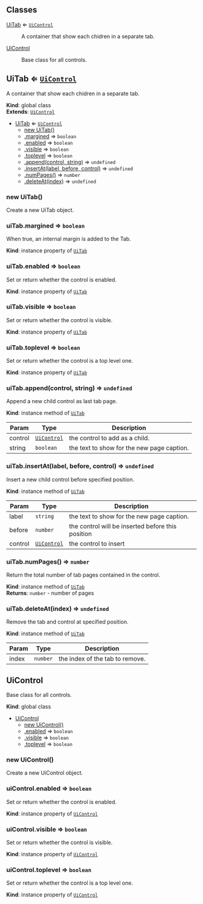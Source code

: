 ## Classes

<dl>
<dt><a href="#UiTab">UiTab</a> ⇐ <code><a href="#UiControl">UiControl</a></code></dt>
<dd><p>A container that show each chidren in a separate tab.</p>
</dd>
<dt><a href="#UiControl">UiControl</a></dt>
<dd><p>Base class for all controls.</p>
</dd>
</dl>

<a name="UiTab"></a>

## UiTab ⇐ [<code>UiControl</code>](#UiControl)
A container that show each chidren in a separate tab.

**Kind**: global class  
**Extends**: [<code>UiControl</code>](#UiControl)  

* [UiTab](#UiTab) ⇐ [<code>UiControl</code>](#UiControl)
    * [new UiTab()](#new_UiTab_new)
    * [.margined](#UiTab+margined) ⇒ <code>boolean</code>
    * [.enabled](#UiControl+enabled) ⇒ <code>boolean</code>
    * [.visible](#UiControl+visible) ⇒ <code>boolean</code>
    * [.toplevel](#UiControl+toplevel) ⇒ <code>boolean</code>
    * [.append(control, string)](#UiTab+append) ⇒ <code>undefined</code>
    * [.insertAt(label, before, control)](#UiTab+insertAt) ⇒ <code>undefined</code>
    * [.numPages()](#UiTab+numPages) ⇒ <code>number</code>
    * [.deleteAt(index)](#UiTab+deleteAt) ⇒ <code>undefined</code>

<a name="new_UiTab_new"></a>

### new UiTab()
Create a new UiTab object.

<a name="UiTab+margined"></a>

### uiTab.margined ⇒ <code>boolean</code>
When true, an internal margin is added to the Tab.

**Kind**: instance property of [<code>UiTab</code>](#UiTab)  
<a name="UiControl+enabled"></a>

### uiTab.enabled ⇒ <code>boolean</code>
Set or return whether the control is enabled.

**Kind**: instance property of [<code>UiTab</code>](#UiTab)  
<a name="UiControl+visible"></a>

### uiTab.visible ⇒ <code>boolean</code>
Set or return whether the control is visible.

**Kind**: instance property of [<code>UiTab</code>](#UiTab)  
<a name="UiControl+toplevel"></a>

### uiTab.toplevel ⇒ <code>boolean</code>
Set or return whether the control is a top level one.

**Kind**: instance property of [<code>UiTab</code>](#UiTab)  
<a name="UiTab+append"></a>

### uiTab.append(control, string) ⇒ <code>undefined</code>
Append a new child control as last tab page.

**Kind**: instance method of [<code>UiTab</code>](#UiTab)  

| Param | Type | Description |
| --- | --- | --- |
| control | [<code>UiControl</code>](#UiControl) | the control to add as a child. |
| string | <code>boolean</code> | the text to show for the new page caption. |

<a name="UiTab+insertAt"></a>

### uiTab.insertAt(label, before, control) ⇒ <code>undefined</code>
Insert a new child control before specified position.

**Kind**: instance method of [<code>UiTab</code>](#UiTab)  

| Param | Type | Description |
| --- | --- | --- |
| label | <code>string</code> | the text to show for the new page caption. |
| before | <code>number</code> | the control will be inserted before this position |
| control | [<code>UiControl</code>](#UiControl) | the control to insert |

<a name="UiTab+numPages"></a>

### uiTab.numPages() ⇒ <code>number</code>
Return the total number of tab pages contained in the control.

**Kind**: instance method of [<code>UiTab</code>](#UiTab)  
**Returns**: <code>number</code> - number of pages  
<a name="UiTab+deleteAt"></a>

### uiTab.deleteAt(index) ⇒ <code>undefined</code>
Remove the tab and control at specified position.

**Kind**: instance method of [<code>UiTab</code>](#UiTab)  

| Param | Type | Description |
| --- | --- | --- |
| index | <code>number</code> | the index of the tab to remove. |

<a name="UiControl"></a>

## UiControl
Base class for all controls.

**Kind**: global class  

* [UiControl](#UiControl)
    * [new UiControl()](#new_UiControl_new)
    * [.enabled](#UiControl+enabled) ⇒ <code>boolean</code>
    * [.visible](#UiControl+visible) ⇒ <code>boolean</code>
    * [.toplevel](#UiControl+toplevel) ⇒ <code>boolean</code>

<a name="new_UiControl_new"></a>

### new UiControl()
Create a new UiControl object.

<a name="UiControl+enabled"></a>

### uiControl.enabled ⇒ <code>boolean</code>
Set or return whether the control is enabled.

**Kind**: instance property of [<code>UiControl</code>](#UiControl)  
<a name="UiControl+visible"></a>

### uiControl.visible ⇒ <code>boolean</code>
Set or return whether the control is visible.

**Kind**: instance property of [<code>UiControl</code>](#UiControl)  
<a name="UiControl+toplevel"></a>

### uiControl.toplevel ⇒ <code>boolean</code>
Set or return whether the control is a top level one.

**Kind**: instance property of [<code>UiControl</code>](#UiControl)  
